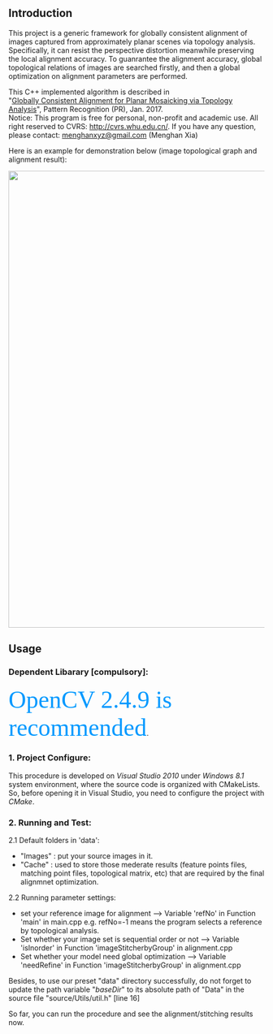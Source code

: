 ## Introduction

This project is a generic framework for globally consistent alignment of images captured from approximately planar 
scenes via topology analysis. Specifically, it can resist the perspective distortion meanwhile preserving the local 
alignment accuracy. To guanrantee the alignment accuracy, global topological relations of images are searched firstly,
and then a global optimization on alignment parameters are performed.

This C++ implemented algorithm is described in  
"[Globally Consistent Alignment for Planar Mosaicking via Topology Analysis](http://menghanxia.github.io/papers/Plane_Alignment-PR2016.pdf)", Pattern Recognition (PR), Jan. 2017.  
Notice: This program is free for personal, non-profit and academic use.
All right reserved to CVRS: http://cvrs.whu.edu.cn/. 
If you have any question, please contact: menghanxyz@gmail.com (Menghan Xia)

Here is an example for demonstration below (image topological graph and alignment result): 

<img src="docs/demo.png" width="900px"/>

## Usage
### Dependent Libarary [compulsory]:
<font color=#0099ff size=7 face="黑体">OpenCV 2.4.9 is recommended</font>.

### 1. Project Configure:
This procedure is developed on *Visual Studio 2010* under *Windows 8.1* system environment,
where the source code is organized with CMakeLists. So, before opening it in Visual Studio,
you need to configure the project with *CMake*.

### 2. Running and Test:
2.1 Default folders in 'data':  
- "Images" : put your source images in it.
- "Cache"  : used to store those mederate results (feature points files, matching point files, topological matrix, etc) that 
are required by the final alignmnet optimization.

2.2 Running parameter settings:  
- set your reference image for alignment      							-->  Variable 'refNo' in Function 'main' in main.cpp 
e.g. refNo=-1 means the program selects a reference by topological analysis.
- Set whether your image set is sequential order or not         --> Variable 'isInorder' in Function 'imageStitcherbyGroup' in alignment.cpp
- Set whether your model need global optimization         		--> Variable 'needRefine' in Function 'imageStitcherbyGroup' in alignment.cpp

Besides, to use our preset "data" directory successfully, do not forget to update the path variable 
"*baseDir*" to its absolute path of "Data" in the source file "source/Utils/util.h" [line 16]

So far, you can run the procedure and see the alignment/stitching results now.